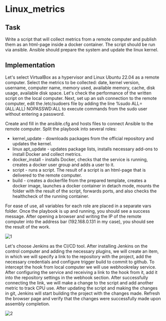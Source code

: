 # Linux_metrics

Task
---
Write a script that will collect metrics from a remote computer and publish them as an html-page inside a docker container. 
The script should be run via ansible. Ansible should prepare the system and update the linux kernel.

Implementation
---
Let's select VirtualBox as a hypervisor and Linux Ubuntu 22.04 as a remote computer.
Select the metrics to be collected: date, kernel version, username, computer name, memory used, available memory, cache, disk usage, available disk space. 
Let's check the performance of the written script on the local computer. 
Next, set up an ssh connection to the remote computer, edit the /etc/sudoers file by adding the line %sudo ALL=(ALL:ALL) NOPASSWD:ALL to execute commands from the sudo user without entering a password.

Create and fill in the ansible.cfg and hosts files to connect Ansible to the remote computer. Split the playbook into several roles:
* kernel_update - downloads packages from the official repository and updates the kernel.
* linux apt_update - updates package lists, installs necessary add-ons to install Docker and collect metrics.
* docker_install - installs Docker, checks that the service is running, creates a docker user group and adds a user to it.
* script - runs a script. The result of a script is an html-page that is delivered to the remote computer.
* build - creates a dockerfile from the prepared template, creates a docker image, launches a docker container in detach mode, mounts the folder with the result of the script, forwards ports, and also checks the healthcheck of the running container.

For ease of use, all variables for each role are placed in a separate vars folder.
Once the playbook is up and running, you should see a success message. After opening a browser and writing the IP of the remote computer into the address bar (192.168.0.131 in my case), you should see the result of the work.

![1](https://github.com/Buzzz-Aldrin/linux_metrics/assets/125478918/99822b18-3ba3-4b61-8ee0-35e60c7e5534)

Let's choose Jenkins as the CI/CD tool. 
After installing Jenkins on the control computer and adding the necessary plugins, we will create an item, in which we will specify a link to the repository with the project, add the necessary credentials and configure trigger build to commit to github. 
To intercept the hook from local computer we will use webhookrelay service. 
After configuring the service and receiving a link to the hook from it, add it into the repository settings in the webhook section. 
After successfully connecting the link, we will make a change to the script and add another metric to track CPU use. 
After updating the script and making the changes in git, Jenkins will start building the project with the changes made. 
Refresh the browser page and verify that the changes were successfully made upon assembly completion.

![2](https://github.com/Buzzz-Aldrin/linux_metrics/assets/125478918/200f1c62-3893-488f-a342-ec1a245e2c8d)
